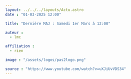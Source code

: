 ```yaml
---
layout: ../../../layouts/Actu.astro
date : "01-03-2025 12:00"

title: "Dernière MAJ : Samedi 1er Mars à 12:00"

auteur :
  - lmc

affiliation :
  - rien

image : "/assets/logos/pas2logo.png"

source : "https://www.youtube.com/watch?v=uXJiUvVDS34"
---
```

